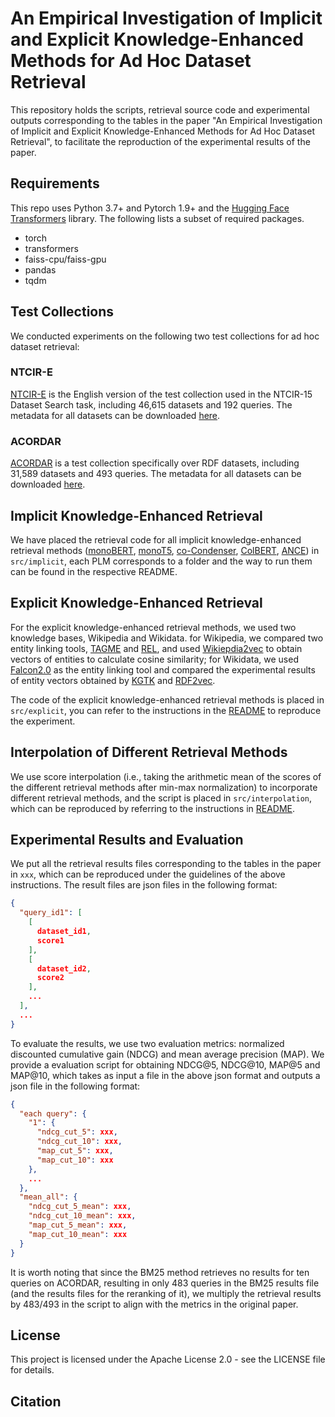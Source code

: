 # An Empirical Investigation of Implicit and Explicit Knowledge-Enhanced Methods for Ad Hoc Dataset Retrieval

This repository holds the scripts, retrieval source code and experimental outputs corresponding to the tables in the paper "An Empirical Investigation of Implicit and Explicit Knowledge-Enhanced Methods for Ad Hoc Dataset Retrieval", to facilitate the reproduction of the experimental results of the paper.

## Requirements
This repo uses Python 3.7+ and Pytorch 1.9+ and the [Hugging Face Transformers](https://github.com/huggingface/transformers) library. The following lists a subset of required packages.

- torch
- transformers
- faiss-cpu/faiss-gpu
- pandas
- tqdm

## Test Collections
We conducted experiments on the following two test collections for ad hoc dataset retrieval:
### NTCIR-E
[NTCIR-E](https://ntcir.datasearch.jp/data_search_1/) is the English version of the test collection used in the NTCIR-15 Dataset Search task, including 46,615 datasets and 192 queries.
The metadata for all datasets can be downloaded [here](https://drive.google.com/file/d/1mW_FvRGZiBHz4ai42NtVcH5sXTqWBvMe/view?usp=drive_link).

### ACORDAR
[ACORDAR](https://github.com/nju-websoft/ACORDAR) is a test collection specifically over RDF datasets, including 31,589 datasets and 493 queries.
The metadata for all datasets can be downloaded [here](https://github.com/nju-websoft/ACORDAR/raw/main/Data/datasets.json).

## Implicit Knowledge-Enhanced Retrieval
We have placed the retrieval code for all implicit knowledge-enhanced retrieval methods ([monoBERT](https://huggingface.co/castorini/monobert-large-msmarco), [monoT5](https://huggingface.co/castorini/monot5-large-msmarco), [co-Condenser](https://huggingface.co/Luyu/co-condenser-marco), [ColBERT](https://downloads.cs.stanford.edu/nlp/data/colbert/colbertv2/colbertv2.0.tar.gz), [ANCE](https://huggingface.co/castorini/ance-msmarco-passage)) in `src/implicit`, each PLM corresponds to a folder and the way to run them can be found in the respective README.

## Explicit Knowledge-Enhanced Retrieval
For the explicit knowledge-enhanced retrieval methods, we used two knowledge bases, Wikipedia and Wikidata. for Wikipedia, we compared two entity linking tools, [TAGME](https://tagme.d4science.org/tagme/) and [REL](https://github.com/informagi/REL), and used [Wikiepdia2vec](https://wikipedia2vec.github.io/wikipedia2vec/) to obtain vectors of entities to calculate cosine similarity; for Wikidata, we used [Falcon2.0](https://github.com/SDM-TIB/falcon2.0) as the entity linking tool and compared the experimental results of entity vectors obtained by [KGTK](https://github.com/usc-isi-i2/kgtk-similarity) and [RDF2vec](https://data.dws.informatik.uni-mannheim.de/rdf2vec/models/Wikidata/4depth/skipgram/).

The code of the explicit knowledge-enhanced retrieval methods is placed in `src/explicit`, you can refer to the instructions in the [README]() to reproduce the experiment.

## Interpolation of Different Retrieval Methods
We use score interpolation (i.e., taking the arithmetic mean of the scores of the different retrieval methods after min-max normalization) to incorporate different retrieval methods, and the script is placed in `src/interpolation`, which can be reproduced by referring to the instructions in [README]().

## Experimental Results and Evaluation
We put all the retrieval results files corresponding to the tables in the paper in `xxx`, which can be reproduced under the guidelines of the above instructions. The result files are json files in the following format:
```json
{
  "query_id1": [
    [
      dataset_id1,
      score1
    ],
    [
      dataset_id2,
      score2
    ],
    ...
  ],
  ...
}
```

To evaluate the results, we use two evaluation metrics: normalized discounted cumulative gain (NDCG) and mean average precision (MAP). We provide a evaluation script for obtaining NDCG@5, NDCG@10, MAP@5 and MAP@10, which takes as input a file in the above json format and outputs a json file in the following format: 
```json
{
  "each query": {
    "1": {
      "ndcg_cut_5": xxx,
      "ndcg_cut_10": xxx,
      "map_cut_5": xxx,
      "map_cut_10": xxx
    },
    ...
  },
  "mean_all": {
    "ndcg_cut_5_mean": xxx,
    "ndcg_cut_10_mean": xxx,
    "map_cut_5_mean": xxx,
    "map_cut_10_mean": xxx
  }
}
```
It is worth noting that since the BM25 method retrieves no results for ten queries on ACORDAR, resulting in only 483 queries in the BM25 results file (and the results files for the reranking of it), we multiply the retrieval results by 483/493 in the script to align with the metrics in the original paper.


## License
This project is licensed under the Apache License 2.0 - see the LICENSE file for details.

## Citation